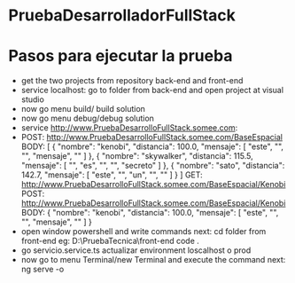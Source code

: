 # PruebaDesarrolladorFullStack

# Pasos para ejecutar la prueba

- get the two projects from repository back-end and front-end
- service localhost: go to folder from back-end and open project at visual studio
- now go menu build/ build solution
- now go menu debug/debug solution
- service http://www.PruebaDesarrolloFullStack.somee.com: 
- POST: http://www.PruebaDesarrolloFullStack.somee.com/BaseEspacial
BODY:
[
  {
    "nombre": "kenobi",
    "distancia": 100.0,
    "mensaje": [
      "este", "", "", "mensaje", ""
    ]
  },
  {
    "nombre": "skywalker",
    "distancia": 115.5,
    "mensaje": [
      "", "es", "", "", "secreto"
    ]
  },
  {
    "nombre": "sato",
    "distancia": 142.7,
    "mensaje": [
      "este", "", "un", "", ""
    ]
  }
]
GET: http://www.PruebaDesarrolloFullStack.somee.com/BaseEspacial/Kenobi
POST: http://www.PruebaDesarrolloFullStack.somee.com/BaseEspacial/Kenobi
BODY:
  {
    "nombre": "kenobi",
    "distancia": 100.0,
    "mensaje": [
      "este", "", "", "mensaje", ""
    ]
  }
- open window powershell and write commands next:
 cd folder from front-end eg: D:\PruebaTecnica\front-end
 code .
- go servicio.service.ts actualizar environment loscalhost o prod
- now go to menu Terminal/new Terminal and execute the command next:
 ng serve -o


